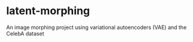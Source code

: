 # latent-morphing
An image morphing project using variational autoencoders (VAE) and the CelebA dataset

